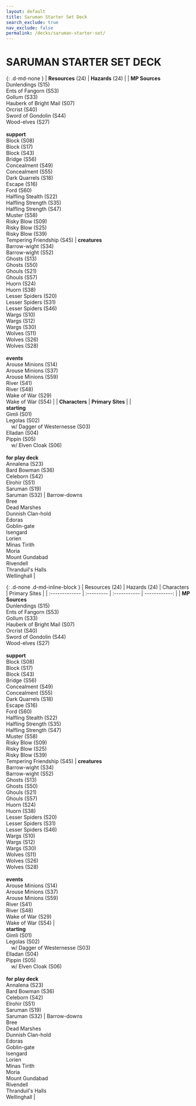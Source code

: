```yaml
---
layout: default
title: Saruman Starter Set Deck
search_exclude: true
nav_exclude: false
permalink: /decks/saruman-starter-set/
---
```


# SARUMAN STARTER SET DECK

{: .d-md-none } 
| **Resources** (24) | **Hazards** (24) |
| **MP Sources**<br>Dunlendings (S15)<br>Ents of Fangorn (S53)<br>Gollum (S33)<br>Hauberk of Bright Mail (S07)<br>Orcrist (S40)<br>Sword of Gondolin (S44)<br>Wood-elves (S27)<br><br>**support**<br>Block (S08)<br>Block (S17)<br>Block (S43)<br>Bridge (S56)<br>Concealment (S49)<br>Concealment (S55)<br>Dark Quarrels (S18)<br>Escape (S16)<br>Ford (S60)<br>Halfling Stealth (S22)<br>Halfling Strength (S35)<br>Halfling Strength (S47)<br>Muster (S58)<br>Risky Blow (S09)<br>Risky Blow (S25)<br>Risky Blow (S39)<br>Tempering Friendship (S45) | **creatures**<br>Barrow-wight (S34)<br>Barrow-wight (S52)<br>Ghosts (S13)<br>Ghosts (S50)<br>Ghouls (S21)<br>Ghouls (S57)<br>Huorn (S24)<br>Huorn (S38)<br>Lesser Spiders (S20)<br>Lesser Spiders (S31)<br>Lesser Spiders (S46)<br>Wargs (S10)<br>Wargs (S12)<br>Wargs (S30)<br>Wolves (S11)<br>Wolves (S26)<br>Wolves (S28)<br><br>**events**<br>Arouse Minions (S14)<br>Arouse Minions (S37)<br>Arouse Minions (S59)<br>River (S41)<br>River (S48)<br>Wake of War (S29)<br>Wake of War (S54) |
| **Characters** | **Primary Sites** |
| <br>**starting**<br>Gimli (S01)<br>Legolas (S02)<br>&emsp;w/ Dagger of Westernesse (S03)<br>Elladan (S04)<br>Pippin (S05)<br>&emsp;w/ Elven Cloak (S06)<br><br>**for play deck**<br>Annalena (S23)<br>Bard Bowman (S36)<br>Celeborn (S42)<br>Elrohir (S51)<br>Saruman (S19)<br>Saruman (S32) | Barrow-downs<br>Bree<br>Dead Marshes<br>Dunnish Clan-hold<br>Edoras<br>Goblin-gate<br>Isengard<br>Lorien<br>Minas Tirith<br>Moria<br>Mount Gundabad<br>Rivendell<br>Thranduil's Halls<br>Wellinghall |

{: .d-none .d-md-inline-block } 
| Resources (24) | Hazards (24) | Characters | Primary Sites |
| :------------- | :--------- | :----------- | ------------: |
| **MP Sources**<br>Dunlendings (S15)<br>Ents of Fangorn (S53)<br>Gollum (S33)<br>Hauberk of Bright Mail (S07)<br>Orcrist (S40)<br>Sword of Gondolin (S44)<br>Wood-elves (S27)<br><br>**support**<br>Block (S08)<br>Block (S17)<br>Block (S43)<br>Bridge (S56)<br>Concealment (S49)<br>Concealment (S55)<br>Dark Quarrels (S18)<br>Escape (S16)<br>Ford (S60)<br>Halfling Stealth (S22)<br>Halfling Strength (S35)<br>Halfling Strength (S47)<br>Muster (S58)<br>Risky Blow (S09)<br>Risky Blow (S25)<br>Risky Blow (S39)<br>Tempering Friendship (S45) | **creatures**<br>Barrow-wight (S34)<br>Barrow-wight (S52)<br>Ghosts (S13)<br>Ghosts (S50)<br>Ghouls (S21)<br>Ghouls (S57)<br>Huorn (S24)<br>Huorn (S38)<br>Lesser Spiders (S20)<br>Lesser Spiders (S31)<br>Lesser Spiders (S46)<br>Wargs (S10)<br>Wargs (S12)<br>Wargs (S30)<br>Wolves (S11)<br>Wolves (S26)<br>Wolves (S28)<br><br>**events**<br>Arouse Minions (S14)<br>Arouse Minions (S37)<br>Arouse Minions (S59)<br>River (S41)<br>River (S48)<br>Wake of War (S29)<br>Wake of War (S54) | <br>**starting**<br>Gimli (S01)<br>Legolas (S02)<br>&emsp;w/ Dagger of Westernesse (S03)<br>Elladan (S04)<br>Pippin (S05)<br>&emsp;w/ Elven Cloak (S06)<br><br>**for play deck**<br>Annalena (S23)<br>Bard Bowman (S36)<br>Celeborn (S42)<br>Elrohir (S51)<br>Saruman (S19)<br>Saruman (S32) | Barrow-downs<br>Bree<br>Dead Marshes<br>Dunnish Clan-hold<br>Edoras<br>Goblin-gate<br>Isengard<br>Lorien<br>Minas Tirith<br>Moria<br>Mount Gundabad<br>Rivendell<br>Thranduil's Halls<br>Wellinghall |
